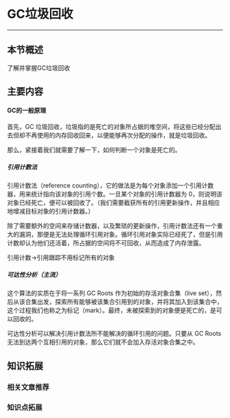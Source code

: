 # GC垃圾回收

------

## 本节概述

了解并掌握GC垃圾回收

## 主要内容

#### GC的一般原理

首先，GC 垃圾回收，垃圾指的是死亡的对象所占据的堆空间，将这些已经分配出去但却不再使用的内存回收回来，以便能够再次分配的操作，就是垃圾回收。 

那么，紧接着我们就需要了解一下，如何判断一个对象是死亡的。 

##### 引用计数法

引用计数法（reference counting），它的做法是为每个对象添加一个引用计数器，用来统计指向该对象的引用个数。一旦某个对象的引用计数器为 0，则说明该对象已经死亡，便可以被回收了。（我们需要截获所有的引用更新操作，并且相应地增减目标对象的引用计数器。） 

除了需要额外的空间来存储计数器，以及繁琐的更新操作，引用计数法还有一个重大的漏洞，那便是无法处理循环引用对象。循环引用对象实际已经死了，但是引用计数却认为他们还活着，所占据的空间将不可回收，从而造成了内存泄露。 

引用计数->引用跟踪不用标记所有的对象 

##### 可达性分析（主流）

这个算法的实质在于将一系列 GC Roots 作为初始的存活对象合集（live set），然后从该合集出发，探索所有能够被该集合引用到的对象，并将其加入到该集合中，这个过程我们也称之为标记（mark）。最终，未被探索到的对象便是死亡的，是可以回收的。

可达性分析可以解决引用计数法所不能解决的循环引用的问题。只要从 GC Roots 无法到达两个互相引用的对象，那么它们就不会加入存活对象合集之中。

## 知识拓展

### 相关文章推荐



### 知识点拓展

